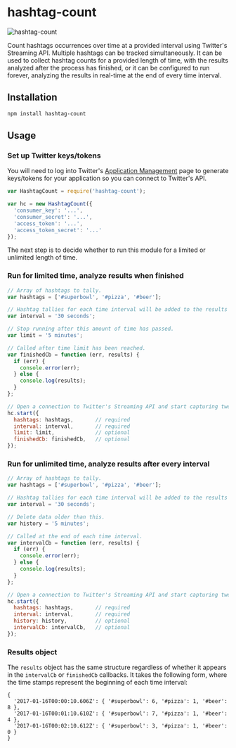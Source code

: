 # hashtag-count

![hashtag-count](../master/images/hashtag-count.png?raw=true)

Count hashtags occurrences over time at a provided interval using Twitter's
Streaming API. Multiple hashtags can be tracked simultaneously. It can be used
to collect hashtag counts for a provided length of time, with the results
analyzed after the process has finished, or it can be configured to run forever,
analyzing the results in real-time at the end of every time interval.

## Installation

```bash
npm install hashtag-count
```

## Usage

### Set up Twitter keys/tokens

You will need to log into Twitter's
[Application Management](https://apps.twitter.com/)
page to generate keys/tokens for your application so you can connect to
Twitter's API.

```javascript
var HashtagCount = require('hashtag-count');

var hc = new HashtagCount({
  'consumer_key': '...',
  'consumer_secret': '...',
  'access_token': '...',
  'access_token_secret': '...'
});
```

The next step is to decide whether to run this module for a limited or unlimited
length of time.

### Run for limited time, analyze results when finished

```javascript
// Array of hashtags to tally.
var hashtags = ['#superbowl', '#pizza', '#beer'];

// Hashtag tallies for each time interval will be added to the results object.
var interval = '30 seconds';

// Stop running after this amount of time has passed.
var limit = '5 minutes';

// Called after time limit has been reached.
var finishedCb = function (err, results) {
  if (err) {
    console.error(err);
  } else {
    console.log(results);
  }
};

// Open a connection to Twitter's Streaming API and start capturing tweets!
hc.start({
  hashtags: hashtags,       // required
  interval: interval,       // required
  limit: limit,             // optional
  finishedCb: finishedCb,   // optional
});
```

### Run for unlimited time, analyze results after every interval

```javascript
// Array of hashtags to tally.
var hashtags = ['#superbowl', '#pizza', '#beer'];

// Hashtag tallies for each time interval will be added to the results object.
var interval = '30 seconds';

// Delete data older than this.
var history = '5 minutes';

// Called at the end of each time interval.
var intervalCb = function (err, results) {
  if (err) {
    console.error(err);
  } else {
    console.log(results);
  }
};

// Open a connection to Twitter's Streaming API and start capturing tweets!
hc.start({
  hashtags: hashtags,       // required
  interval: interval,       // required
  history: history,         // optional
  intervalCb: intervalCb,   // optional
});
```

### Results object

The `results` object has the same structure regardless of whether it appears in
the `intervalCb` or `finishedCb` callbacks. It takes the following form, where
the time stamps represent the beginning of each time interval:

```
{
  '2017-01-16T00:00:10.606Z': { '#superbowl': 6, '#pizza': 1, '#beer': 8 },
  '2017-01-16T00:01:10.610Z': { '#superbowl': 7, '#pizza': 1, '#beer': 4 },
  '2017-01-16T00:02:10.612Z': { '#superbowl': 3, '#pizza': 1, '#beer': 0 }
}
```
